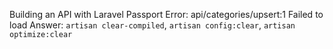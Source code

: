 Building an API with Laravel Passport
Error: api/categories/upsert:1 Failed to load
Answer: `artisan clear-compiled`, `artisan config:clear`, `artisan optimize:clear`